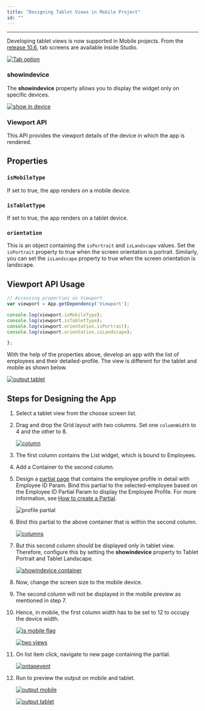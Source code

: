 ```yaml
---
title: "Designing Tablet Views in Mobile Project"
id: ""
---
```

---

Developing tablet views is now supported in Mobile projects. From the [release 10.6](/learn/wavemaker-release-notes/v10-6-0), tab screens are available inside Studio.

[![Tab option](/learn/assets/TabOptions.png)](/learn/assets/TabOptions.png)

### showindevice

The **showindevice** property allows you to display the widget only on specific devices.

[![show in device](/learn/assets/showindeviceOptions.png)](/learn/assets/showindeviceOptions.png)

### Viewport API

This API provides the viewport details of the device in which the app is rendered.

## Properties

### `isMobileType`

If set to true, the app renders on a mobile device.

### `isTabletType`

If set to true, the app renders on a tablet device.

### `orientation`

This is an object containing the `isPortrait` and `isLandscape` values. Set the `isPortrait` property to true when the screen orientation is portrait. Similarly, you can set the `isLandscape` property to true when the screen orientation is landscape.

## Viewport API Usage

```js
// Accessing properties on Viewport 
var viewport = App.getDependency('Viewport');

console.log(viewport.isMobileType);
console.log(viewport.isTabletType);
console.log(viewport.orientation.isPortrait);
console.log(viewport.orientation.isLandscape);

};
```

With the help of the properties above, develop an app with the list of employees and their detailed-profile. The view is different for the tablet and mobile as shown below.

[![output tablet](/learn/assets/outputTabletMobileView.png)](/learn/assets/outputTabletMobileView.png)

## Steps for Designing the App

1. Select a tablet view from the choose screen list.
2. Drag and drop the Grid layout with two columns. Set one `columnWidth` to 4 and the other to 8.

    [![column](/learn/assets/column-width.png)](/learn/assets/column-width.png)

3. The first column contains the List widget, which is bound to Employees.
4. Add a Container to the second column.
5. Design a [partial page](learn/app-development/ui-design/page-concepts/partial-pages) that contains the employee profile in detail with Employee ID Param. Bind this partial to the selected-employee based on the Employee ID Partial Param to display the Employee Profile. For more information, see [How to create a Partial](/learn/how-tos/how-to-configure-row-expansion-in-a-data-table#creating-a-partial).

    ![profile partial](/learn/assets/partial_page_step1.png)

6. Bind this partial to the above container that is within the second column.

    [![columns](/learn/assets/col1col2.png)](/learn/assets/col1col2.png)

7. But this second column should be displayed only in tablet view. Therefore, configure this by setting the **showindevice** property to Tablet Portrait and Tablet Landscape.

    [![showindevice container](/learn/assets/showindevice_container.png)](/learn/assets/showindevice_container.png)

8. Now, change the screen size to the mobile device.

9. The second column will not be displayed in the mobile preview as mentioned in step 7.
10. Hence, in mobile, the first column width has to be set to 12 to occupy the device width.

    [![is mobile flag](/learn/assets/isMobileFlag.png)](/learn/assets/isMobileFlag.png)

    [![two views](/learn/assets/twoviews-mobile.png)](/learn/assets/twoviews-mobile.png)

11. On list item click, navigate to new page containing the partial.

    [![ontapevent](/learn/assets/onTapEvntonList.png)](/learn/assets/onTapEvntonList.png)

12. Run to preview the output on mobile and tablet.

    [![output mobile](/learn/assets/output_mobile.png)](/learn/assets/output_mobile.png)

    [![output tablet](/learn/assets/output_tablet.png)](/learn/assets/output_tablet.png)
